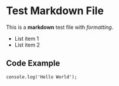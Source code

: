 # Test Markdown File

This is a **markdown** test file with *formatting*.

- List item 1
- List item 2

## Code Example
```
console.log('Hello World');
```

